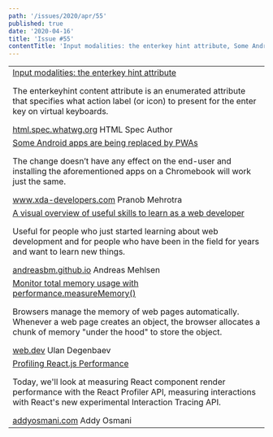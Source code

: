 ```yaml
---
path: '/issues/2020/apr/55'
published: true
date: '2020-04-16'
title: 'Issue #55'
contentTitle: 'Input modalities: the enterkey hint attribute, Some Android apps are being replaced by PWAs and Monitor total memory usage with performance.measureMemory...'
---
```


<center>
	<table align="center" border="0" cellspacing="0" width="100%" height="100%" cellpadding="0">
    <tbody>
				<tr>
					<td>
            <div class="issue__content">
              <a href="https://html.spec.whatwg.org/multipage/interaction.html#input-modalities:-the-enterkeyhint-attribute" target="_blank" rel="noopener noreferrer">
                <span class="issue__content-title">Input modalities: the enterkey hint attribute</span>
              </a>
							<p class="issue__content-desc">The enterkeyhint content attribute is an enumerated attribute that specifies what action label (or icon) to present for the enter key on virtual keyboards.</p>
							<div class="issue__content-info"><a href="https://html.spec.whatwg.org/multipage/interaction.html#input-modalities:-the-enterkeyhint-attribute" target="_blank" rel="noopener noreferrer">html.spec.whatwg.org</a> <span>HTML Spec Author</span></div>
						</div>
					</td>
				</tr>
				<tr>
					<td>
            <div class="issue__content">
              <a href="https://www.xda-developers.com/android-apps-replaced-pwas-google-play-chrome-os/" target="_blank" rel="noopener noreferrer">
                <span class="issue__content-title">Some Android apps are being replaced by PWAs</span>
              </a>
							<p class="issue__content-desc">The change doesn’t have any effect on the end-user and installing the aforementioned apps on a Chromebook will work just the same.</p>
							<div class="issue__content-info"><a href="https://www.xda-developers.com/android-apps-replaced-pwas-google-play-chrome-os/" target="_blank" rel="noopener noreferrer">www.xda-developers.com</a> <span>Pranob Mehrotra</span></div>
						</div>
					</td>
				</tr>
				<tr>
					<td>
            <div class="issue__content">
              <a href="https://andreasbm.github.io/web-skills/" target="_blank" rel="noopener noreferrer">
                <span class="issue__content-title">A visual overview of useful skills to learn as a web developer</span>
              </a>
							<p class="issue__content-desc">Useful for people who just started learning about web development and for people who have been in the field for years and want to learn new things.</p>
							<div class="issue__content-info"><a href="https://andreasbm.github.io/web-skills/" target="_blank" rel="noopener noreferrer">andreasbm.github.io</a> <span>Andreas Mehlsen</span></div>
						</div>
					</td>
				</tr>
				<tr>
					<td>
            <div class="issue__content">
              <a href="https://web.dev/monitor-total-page-memory-usage/" target="_blank" rel="noopener noreferrer">
                <span class="issue__content-title">Monitor total memory usage with performance.measureMemory()</span>
              </a>
							<p class="issue__content-desc">Browsers manage the memory of web pages automatically. Whenever a web page creates an object, the browser allocates a chunk of memory "under the hood" to store the object.</p>
							<div class="issue__content-info"><a href="https://web.dev/monitor-total-page-memory-usage/" target="_blank" rel="noopener noreferrer">web.dev</a> <span>Ulan Degenbaev</span></div>
						</div>
					</td>
				</tr>
				<tr>
					<td>
            <div class="issue__content">
              <a href="https://addyosmani.com/blog/profiling-react-js/" target="_blank" rel="noopener noreferrer">
                <span class="issue__content-title">Profiling React.js Performance</span>
              </a>
							<p class="issue__content-desc">Today, we'll look at measuring React component render performance with the React Profiler API, measuring interactions with React's new experimental Interaction Tracing API.</p>
							<div class="issue__content-info"><a href="https://addyosmani.com/blog/profiling-react-js/" target="_blank" rel="noopener noreferrer">addyosmani.com</a> <span>Addy Osmani</span></div>
						</div>
					</td>
				</tr></tbody>
  </table>
</center>
